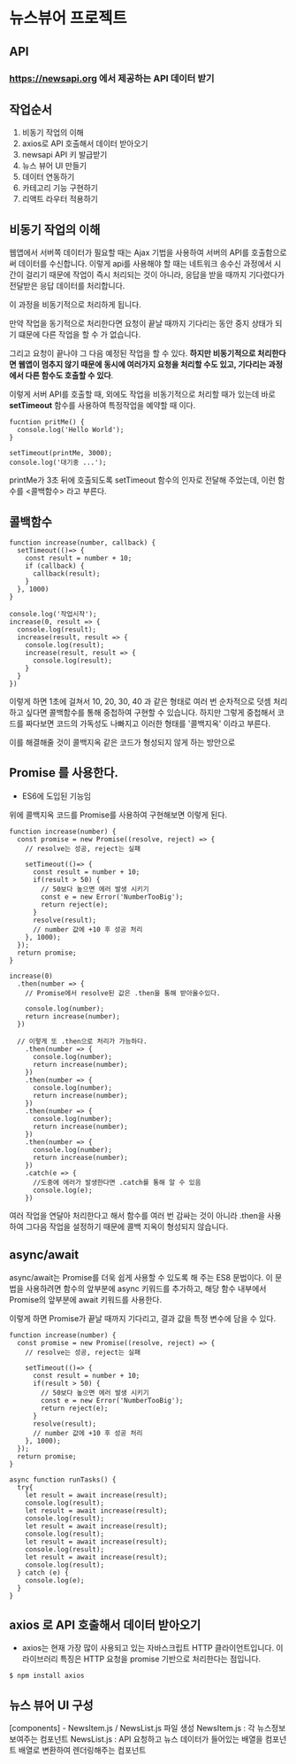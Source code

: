 # 뉴스뷰어 프로젝트

## API

### https://newsapi.org 에서 제공하는 API 데이터 받기

## 작업순서

1. 비동기 작업의 이해
2. axios로 API 호출해서 데이터 받아오기
3. newsapi API 키 발급받기
4. 뉴스 뷰어 UI 만들기
5. 데이터 연동하기
6. 카테고리 기능 구현하기
7. 리액트 라우터 적용하기

## 비동기 작업의 이해

웹앱에서 서버쪽 데이터가 필요할 때는 Ajax 기법을 사용하여 서버의 API를 호출함으로써 데이터를 수신합니다. 이렇게 api를 사용해야 할 때는 네트워크 송수신 과정에서 시간이 걸리기 때문에 작업이 즉시 처리되는 것이 아니라, 응답을 받을 때까지 기다렸다가 전달받은 응답 데이터를 처리합니다.

이 과정을 비동기적으로 처리하게 됩니다.

만약 작업을 동기적으로 처리한다면 요청이 끝날 때까지 기다리는 동안 중지 상태가 되기 떄문에 다른 작업을 할 수 가 없습니다.

그리고 요청이 끝나야 그 다음 예정된 작업을 할 수 있다. <b>하지만 비동기적으로 처리한다면 웹앱이 멈추지 않기 때문에 동시에 여러가지 요청을 처리할 수도 있고, 기다리는 과정에서 다른 함수도 호출할 수 있다</b>.

이렇게 서버 API를 호출할 때, 외에도 작업을 비동기적으로 처리할 때가 있는데 바로 <b> setTimeout</b> 함수를 사용하여 특정작업을 예약할 때 이다.

```
fucntion pritMe() {
  console.log('Hello World');
}

setTimeout(printMe, 3000);
console.log('대기중 ...');
```

printMe가 3초 뒤에 호출되도록 setTimeout 함수의 인자로 전달해 주었는데, 이런 함수를 <콜백함수> 라고 부른다.

## 콜백함수

```
function increase(number, callback) {
  setTimeout(()=> {
    const result = number + 10;
    if (callback) {
      callback(result);
    }
  }, 1000)
}

console.log('작업시작');
increase(0, result => {
  console.log(result);
  increase(result, result => {
    console.log(result);
    increase(result, result => {
      console.log(result);
    }
  }
})
```

이렇게 하면 1초에 걸쳐서 10, 20, 30, 40 과 같은 형태로 여러 번 순차적으로 덧셈 처리하고 싶다면 콜백함수를 통해 중첩하여 구현할 수 있습니다.
하지만 그렇게 중첩해서 코드를 짜다보면 코드의 가독성도 나빠지고 이러한 형태를 '콜백지옥' 이라고 부른다.

이를 해결해줄 것이 콜백지옥 같은 코드가 형성되지 않게 하는 방안으로

## Promise 를 사용한다.

- ES6에 도입된 기능임

위에 콜백지옥 코드를 Promise를 사용하여 구현해보면 이렇게 된다.

```
function increase(number) {
  const promise = new Promise((resolve, reject) => {
    // resolve는 성공, reject는 실패

    setTimeout(()=> {
      const result = number + 10;
      if(result > 50) {
        // 50보다 높으면 에러 발생 시키기
        const e = new Error('NumberTooBig');
        return reject(e);
      }
      resolve(result);
      // number 값에 +10 후 성공 처리
    }, 1000);
  });
  return promise;
}

increase(0)
  .then(number => {
    // Promise에서 resolve된 값은 .then을 통해 받아올수있다.

    console.log(number);
    return increase(number);
  })

  // 이렇게 또 .then으로 처리가 가능하다.
    .then(number => {
      console.log(number);
      return increase(number);
    })
    .then(number => {
      console.log(number);
      return increase(number);
    })
    .then(number => {
      console.log(number);
      return increase(number);
    })
    .then(number => {
      console.log(number);
      return increase(number);
    })
    .catch(e => {
      //도중에 에러가 발생한다면 .catch를 통해 알 수 있음
      console.log(e);
    })
```

여러 작업을 연달아 처리한다고 해서 함수를 여러 번 감싸는 것이 아니라 .then을 사용하여 그다음 작업을 설정하기 때문에 콜백 지옥이 형성되지 않습니다.

## async/await

async/await는 Promise를 더욱 쉽게 사용할 수 있도록 해 주는 ES8 문법이다. 이 문법을 사용하려면 함수의 앞부분에 async 키워드를 추가하고, 해당 함수 내부에서 Promise의 앞부분에 await 키워드를 사용한다.

이렇게 하면 Promise가 끝날 때까지 기다리고, 결과 값을 특정 변수에 담을 수 있다.

```
function increase(number) {
  const promise = new Promise((resolve, reject) => {
    // resolve는 성공, reject는 실패

    setTimeout(()=> {
      const result = number + 10;
      if(result > 50) {
        // 50보다 높으면 에러 발생 시키기
        const e = new Error('NumberTooBig');
        return reject(e);
      }
      resolve(result);
      // number 값에 +10 후 성공 처리
    }, 1000);
  });
  return promise;
}

async function runTasks() {
  try{
    let result = await increase(result);
    console.log(result);
    let result = await increase(result);
    console.log(result);
    let result = await increase(result);
    console.log(result);
    let result = await increase(result);
    console.log(result);
    let result = await increase(result);
    console.log(result);
  } catch (e) {
    console.log(e);
  }
}
```

## axios 로 API 호출해서 데이터 받아오기

- axios는 현재 가장 많이 사용되고 있는 자바스크립트 HTTP 클라이언트입니다.
  이 라이브러리 특징은 HTTP 요청을 promise 기반으로 처리한다는 점입니다.

```
$ npm install axios
```

## 뉴스 뷰어 UI 구성

[components] - NewsItem.js / NewsList.js 파일 생성
NewsItem.js : 각 뉴스정보 보여주는 컴포넌트
NewsList.js : API 요청하고 뉴스 데이터가 들어있는 배열을 컴포넌트 배열로 변환하여 렌더링해주는 컴포넌트
